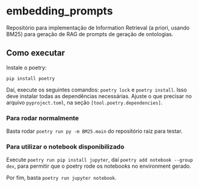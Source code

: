 # embedding_prompts
Repositório para implementação de Information Retrieval (a priori, usando BM25) para geração de RAG de prompts de geração de ontologias.

## Como executar

Instale o poetry:

`pip install poetry`

Daí, execute os seguintes comandos: `poetry lock` e `poetry install`. Isso deve instalar todas as dependências necessárias. Ajuste o que precisar no arquivo `pyproject.toml`, na seção `[tool.poetry.dependencies]`.

### Para rodar normalmente

Basta rodar `poetry run py -m BM25.main` do repositório raiz para testar.

### Para utilizar o notebook disponibilizado

Execute `poetry run pip install jupyter`, daí `poetry add notebook --group dev`, para permitir que o poetry rode os notebooks no environment gerado.

Por fim, basta `poetry run jupyter notebook`.